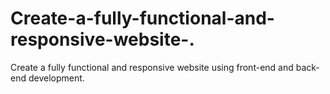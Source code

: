 # Create-a-fully-functional-and-responsive-website-.
Create a fully functional and responsive website using front-end and back-end development.
